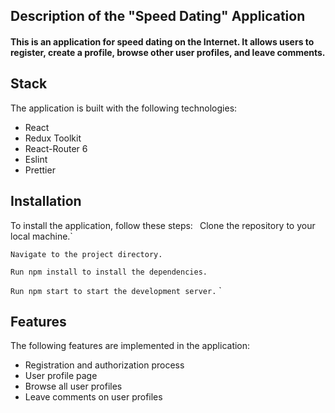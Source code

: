 ## Description of the "Speed Dating" Application
#### This is an application for speed dating on the Internet. It allows users to register, create a profile, browse other user profiles, and leave comments.

## Stack
The application is built with the following technologies:

+ React
+ Redux Toolkit
+ React-Router 6
+ Eslint
+ Prettier

## Installation
To install the application, follow these steps:
`
`Clone the repository to your local machine.`

`Navigate to the project directory.`

`Run npm install to install the dependencies.`

`Run npm start to start the development server.`
`
## Features
The following features are implemented in the application:
+ Registration and authorization process
+ User profile page
+ Browse all user profiles
+ Leave comments on user profiles

